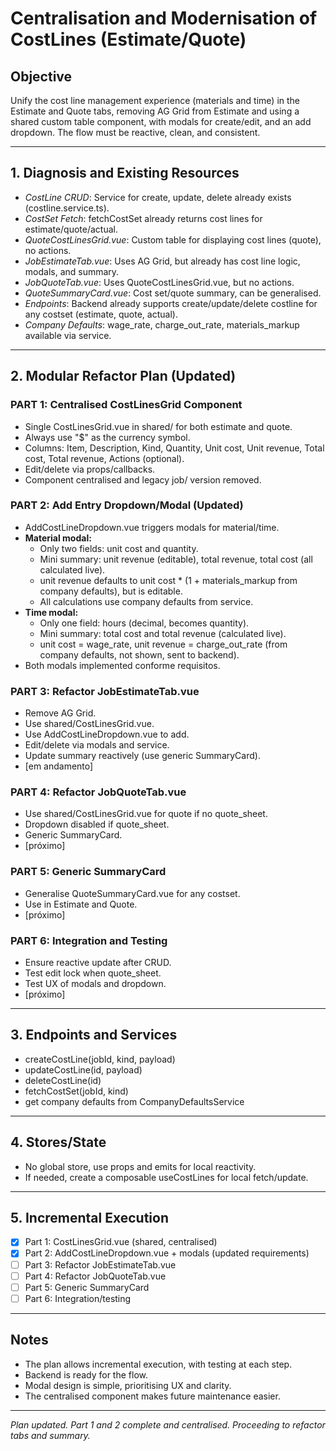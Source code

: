 # Centralisation and Modernisation of CostLines (Estimate/Quote)

## Objective

Unify the cost line management experience (materials and time) in the Estimate and Quote tabs, removing AG Grid from Estimate and using a shared custom table component, with modals for create/edit, and an add dropdown. The flow must be reactive, clean, and consistent.

---

## 1. Diagnosis and Existing Resources

- _CostLine CRUD_: Service for create, update, delete already exists (costline.service.ts).
- _CostSet Fetch_: fetchCostSet already returns cost lines for estimate/quote/actual.
- _QuoteCostLinesGrid.vue_: Custom table for displaying cost lines (quote), no actions.
- _JobEstimateTab.vue_: Uses AG Grid, but already has cost line logic, modals, and summary.
- _JobQuoteTab.vue_: Uses QuoteCostLinesGrid.vue, but no actions.
- _QuoteSummaryCard.vue_: Cost set/quote summary, can be generalised.
- _Endpoints_: Backend already supports create/update/delete costline for any costset (estimate, quote, actual).
- _Company Defaults_: wage_rate, charge_out_rate, materials_markup available via service.

---

## 2. Modular Refactor Plan (Updated)

### PART 1: Centralised CostLinesGrid Component

- Single CostLinesGrid.vue in shared/ for both estimate and quote.
- Always use "$" as the currency symbol.
- Columns: Item, Description, Kind, Quantity, Unit cost, Unit revenue, Total cost, Total revenue, Actions (optional).
- Edit/delete via props/callbacks.
- Component centralised and legacy job/ version removed.

### PART 2: Add Entry Dropdown/Modal (Updated)

- AddCostLineDropdown.vue triggers modals for material/time.
- **Material modal:**
  - Only two fields: unit cost and quantity.
  - Mini summary: unit revenue (editable), total revenue, total cost (all calculated live).
  - unit revenue defaults to unit cost * (1 + materials_markup from company defaults), but is editable.
  - All calculations use company defaults from service.
- **Time modal:**
  - Only one field: hours (decimal, becomes quantity).
  - Mini summary: total cost and total revenue (calculated live).
  - unit cost = wage_rate, unit revenue = charge_out_rate (from company defaults, not shown, sent to backend).
- Both modals implemented conforme requisitos.

### PART 3: Refactor JobEstimateTab.vue

- Remove AG Grid.
- Use shared/CostLinesGrid.vue.
- Use AddCostLineDropdown.vue to add.
- Edit/delete via modals and service.
- Update summary reactively (use generic SummaryCard).
- [em andamento]

### PART 4: Refactor JobQuoteTab.vue

- Use shared/CostLinesGrid.vue for quote if no quote_sheet.
- Dropdown disabled if quote_sheet.
- Generic SummaryCard.
- [próximo]

### PART 5: Generic SummaryCard

- Generalise QuoteSummaryCard.vue for any costset.
- Use in Estimate and Quote.
- [próximo]

### PART 6: Integration and Testing

- Ensure reactive update after CRUD.
- Test edit lock when quote_sheet.
- Test UX of modals and dropdown.
- [próximo]

---

## 3. Endpoints and Services

- createCostLine(jobId, kind, payload)
- updateCostLine(id, payload)
- deleteCostLine(id)
- fetchCostSet(jobId, kind)
- get company defaults from CompanyDefaultsService

---

## 4. Stores/State

- No global store, use props and emits for local reactivity.
- If needed, create a composable useCostLines for local fetch/update.

---

## 5. Incremental Execution

- [x] Part 1: CostLinesGrid.vue (shared, centralised)
- [x] Part 2: AddCostLineDropdown.vue + modals (updated requirements)
- [ ] Part 3: Refactor JobEstimateTab.vue
- [ ] Part 4: Refactor JobQuoteTab.vue
- [ ] Part 5: Generic SummaryCard
- [ ] Part 6: Integration/testing

---

## Notes

- The plan allows incremental execution, with testing at each step.
- Backend is ready for the flow.
- Modal design is simple, prioritising UX and clarity.
- The centralised component makes future maintenance easier.

---

_Plan updated. Part 1 and 2 complete and centralised. Proceeding to refactor tabs and summary._
